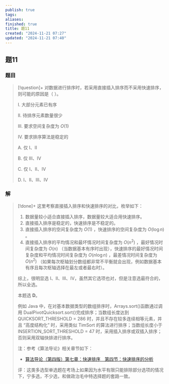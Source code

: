 ```yaml
---
publish: true
tags: 
aliases: 
finished: true
title: 题11
created: "2024-11-21 07:27"
updated: "2024-11-21 07:40"
---
```

## 题11
### 题目
> [!question]+
> 对数据进行排序时，若采用直接插入排序而不采用快速排序，则可能的原因是（ ）。
> 
> I. 大部分元素已有序
> 
> II. 待排序元素数量很少
> 
> III. 要求空间复杂度为 $O(1)$
> 
> IV. 要求排序算法是稳定的
> 
> A. 仅 I、II
> 
> B. 仅 III、IV
> 
> C. 仅 I、II、IV
> 
> D. I、II、III、IV
### 解
> [!done]+
> 这里考察直接插入排序和快速排序的对比，枚举如下：
> 
> 1. 数据量较小适合直接插入排序，数据量较大适合用快速排序。
> 2. 直接插入排序是稳定的，快速排序是不稳定的。
> 3. 直接插入排序的空间复杂度为 $O(1)$ ，快速排序的空间复杂度为 $O(\log n)$ 。
> 4. 直接插入排序的平均情况和最坏情况时间复杂度为 $O(n^2)$ ，最好情况时间复杂度为 $O(n)$ （当数据基本有序时出现），快速排序的最好情况时间复杂度和平均情况时间复杂度为 $O(n\log n)$ ，最差情况时间复杂度为 $O(n^2)$ （如果每次枢轴划分数组都非常不平衡就会出现，例如数据基本有序且每次枢轴选择在最左或者最右时）。
> 
> 综上，很明显选 I、II、III、IV，虽然其它选项也对，但是注意选最符合的，所以全选。
> 
> 本题选 **D**。
> 
> 例如 Java 中，在对基本数据类型的数组排序时，Arrays.sort()函数通过调用 DualPivotQuicksort.sort()完成排序；当数组长度达到 QUICKSORT_THRESHOLD = 286 时，并且不存在较多连续相等元素，并且 “高度结构化” 时，采用类似 TimSort 的算法进行排序；当数组长度小于 INSERTION_SORT_THRESHOLD = 47 时，采用插入排序或双插入排序；否则采用双轴快排进行排序。
> 
> 注：参考《算法导论》相关章节如下：
> 
> - [算法导论（第四版）第七章：快速排序　第四节：快速排序的分析](https://zhuanlan.zhihu.com/p/549267719)
> 
> 评：这类多选型单选题在考场上如果因为水平有限只能排除部分选项的情况下，宁多选，不少选，和做政治毛中特选择题的套路一致。
